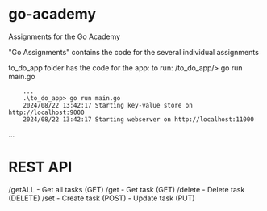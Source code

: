 # go-academy
Assignments for the Go Academy

"Go Assignments" contains the code for the several individual assignments

to_do_app folder has the code for the app:
to run: /to_do_app/> go run main.go

        ...
        .\to_do_app> go run main.go  
        2024/08/22 13:42:17 Starting key-value store on http://localhost:9000
        2024/08/22 13:42:17 Starting webserver on http://localhost:11000


...
# REST API
/getALL		- Get all tasks (GET)
/get		- Get task (GET)
/delete		- Delete task (DELETE)
/set		- Create task (POST)
               	- Update task (PUT)
